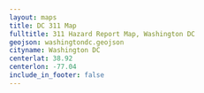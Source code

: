 ```yaml
---
layout: maps
title: DC 311 Map
fulltitle: 311 Hazard Report Map, Washington DC
geojson: washingtondc.geojson
cityname: Washington DC
centerlat: 38.92
centerlon: -77.04
include_in_footer: false
---
```


